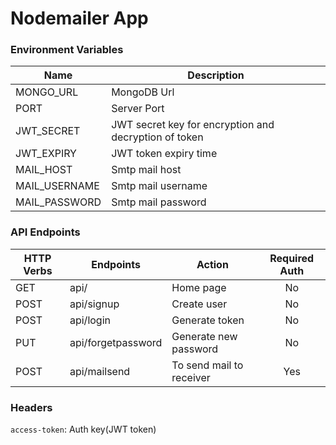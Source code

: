 # Nodemailer App
### Environment Variables
| Name | Description |
| --- | --- |
| MONGO_URL | MongoDB Url |
| PORT | Server Port |
| JWT_SECRET | JWT secret key for encryption and decryption of token |
| JWT_EXPIRY | JWT token expiry time |
| MAIL_HOST | Smtp mail host |
| MAIL_USERNAME | Smtp mail username |
| MAIL_PASSWORD | Smtp mail password |


### API Endpoints
| HTTP Verbs | Endpoints | Action | Required Auth |
| --- | --- | --- | :---: |
| GET | api/| Home page | No |
| POST | api/signup | Create user | No |
| POST | api/login | Generate token | No |
| PUT | api/forgetpassword | Generate new password | No |
| POST | api/mailsend | To send mail to receiver | Yes |


### Headers
`access-token`: Auth key(JWT token)

